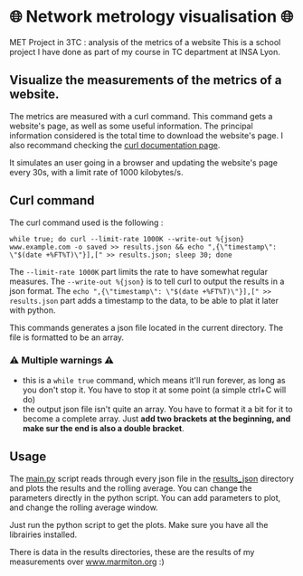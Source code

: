 
# 🌐 Network metrology visualisation 🌐
MET Project in 3TC : analysis of the metrics of a website
This is a school project I have done as part of my course in TC department at INSA Lyon.

## Visualize the measurements of the metrics of a website.

The metrics are measured with a curl command. This command gets a website's page, as well as some useful information.
The principal information considered is the total time to download the website's page.
I also recommand checking the [curl documentation page](https://curl.se/docs/manpage.html).

It simulates an user going in a browser and updating the website's page every 30s, with a limit rate of 1000 kilobytes/s.

## Curl command 
The curl command used is the following :

```
while true; do curl --limit-rate 1000K --write-out %{json} www.example.com -o saved >> results.json && echo ",{\"timestamp\": \"$(date +%FT%T)\"}],[" >> results.json; sleep 30; done
```
The ```--limit-rate 1000K``` part limits the rate to have somewhat regular measures.
The ```--write-out %{json}``` is to tell curl to output the results in a json format.
The ```echo ",{\"timestamp\": \"$(date +%FT%T)\"}],[" >> results.json``` part adds a timestamp to the data, to be able to plat it later with python.

This commands generates a json file located in the current directory. The file is formatted to be an array.

### ⚠️ Multiple warnings ⚠️
- this is a ```while true``` command, which means it'll run forever, as long as you don't stop it. You have to stop it at some point (a simple ctrl+C will do)
- the output json file isn't quite an array. You have to format it a bit for it to become a complete array. Just **add two brackets at the beginning, and make sur the end is also a double bracket**.

## Usage
The [main.py](main.py) script reads through every json file in the [results_json](results_json) directory and plots the results and the rolling average. You can change the parameters directly in the python script.
You can add parameters to plot, and change the rolling average window.

Just run the python script to get the plots. Make sure you have all the librairies installed.

There is data in the results directories, these are the results of my measurements over www.marmiton.org :)

